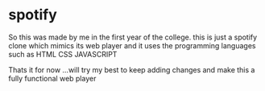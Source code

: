 # spotify
So this was made by me in the first year of the college. this is just a spotify clone which mimics its web player and it uses the programming languages such as
HTML
CSS
JAVASCRIPT

Thats it for now ...will try my best to keep adding changes and make this a fully functional web player 
